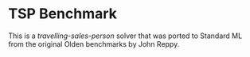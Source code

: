 # TSP Benchmark

This is a *travelling-sales-person* solver that was ported to Standard ML
from the original Olden benchmarks by John Reppy.
